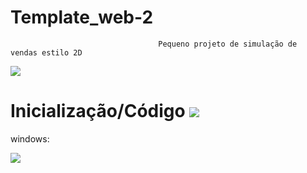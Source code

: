 # Template_web-2
                                     Pequeno projeto de simulação de vendas estilo 2D

<img src='https://github.com/joaocarlopa/Template_web-2/blob/main/e-title.png'>

# Inicialização/Código <img src='https://img.shields.io/static/v1?label=Javascript&message=Webpack&color=9cf'>

windows:




<img src='https://img.shields.io/twitter/url?style=social&url=https%3A%2F%2Ftwitter.com%2FJooCarl94846281'>
